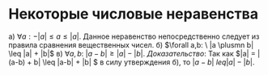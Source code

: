# Некоторые числовые неравенства

а) $\forall a : -|a|\leq a \leq |a|$. Данное неравенство непосредственно следует из правила сравнения вещественных чисел.
б) $\forall a,b: \  |a \plusmn b| \leq |a| + |b|$
в) $\forall a,b: \  |a - b| \geq |a| - |b|$.
_Доказательство_: Так как $|a| = |(a-b) + b| \leq |a-b| + |b| $ в силу утверждения б), то $|a-b|\ leq |a| - |b|$. 